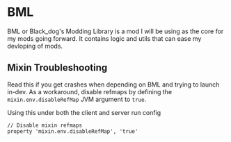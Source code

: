 # BML
BML or Black_dog's Modding Library is a mod I will be using as the core for my mods going forward.
It contains logic and utils that can ease my devloping of mods.

## Mixin Troubleshooting
Read this if you get crashes when depending on BML and trying to launch in-dev.
As a workaround, disable refmaps by defining the `mixin.env.disableRefMap`
JVM argument to `true`.

Using this under both the client and server run config
```
// Disable mixin refmaps
property 'mixin.env.disableRefMap', 'true'
```
